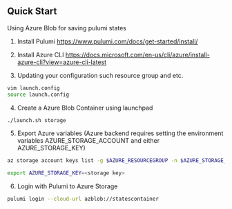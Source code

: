 ## Quick Start

Using Azure Blob for saving pulumi states

1. Install Pulumi https://www.pulumi.com/docs/get-started/install/

2. Install Azure CLI https://docs.microsoft.com/en-us/cli/azure/install-azure-cli?view=azure-cli-latest


3. Updating your configuration such resource group and etc.
```sh
vim launch.config
source launch.config
```

4. Create a Azure Blob Container using launchpad

```sh
./launch.sh storage
```

5. Export Azure variables (Azure backend requires setting the environment variables AZURE_STORAGE_ACCOUNT and either AZURE_STORAGE_KEY)
```sh
az storage account keys list -g $AZURE_RESOURCEGROUP -n $AZURE_STORAGE_ACCOUNT

export AZURE_STORAGE_KEY=<storage key>
```

6. Login with Pulumi to Azure Storage
```sh 
pulumi login --cloud-url azblob://statescontainer
```